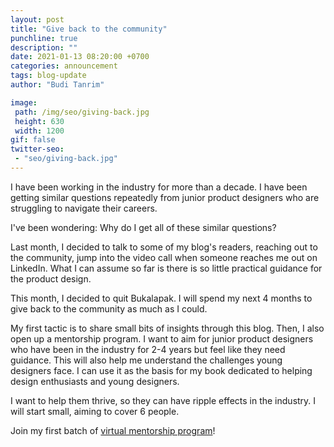 ```yaml
---
layout: post
title: "Give back to the community"
punchline: true
description: ""
date: 2021-01-13 08:20:00 +0700
categories: announcement
tags: blog-update
author: "Budi Tanrim"

image:
 path: /img/seo/giving-back.jpg
 height: 630
 width: 1200
gif: false
twitter-seo: 
 - "seo/giving-back.jpg"
---
```


I have been working in the industry for more than a decade. I have been getting similar questions repeatedly from junior product designers who are struggling to navigate their careers. 

I've been wondering: Why do I get all of these similar questions?

Last month, I decided to talk to some of my blog's readers, reaching out to the community, jump into the video call when someone reaches me out on LinkedIn. What I can assume so far is there is so little practical guidance for the product design.

This month, I decided to quit Bukalapak. I will spend my next 4 months to give back to the community as much as I could.

My first tactic is to share small bits of insights through this blog. Then, I also open up a mentorship program. I want to aim for junior product designers who have been in the industry for 2-4 years but feel like they need guidance. This will also help me understand the challenges young designers face. I can use it as the basis for my book dedicated to helping design enthusiasts and young designers.

I want to help them thrive, so they can have ripple effects in the industry. I will start small, aiming to cover 6 people.

Join my first batch of [virtual mentorship program][link-mentorship]!

[link-mentorship]: https://buditanrim.co/mentorship/




